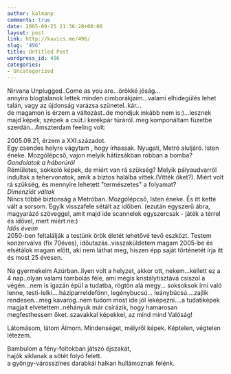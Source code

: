 ```yaml
---
author: kalmanp
comments: true
date: 2005-09-25 21:36:28+00:00
layout: post
link: http://kavics.me/496/
slug: '496'
title: Untitled Post
wordpress_id: 496
categories:
- Uncategorized
---
```


Nirvana Unplugged..Come as you are...örökké jóság...  
annyira blogtalanok lettek minden cimborákjaim...valami elhidegülés lehet talán, vagy az újdonság varázsa szünetel..kár...  
de magamon is érzem a változást..de mondjuk inkább nem is:)...lesznek majd képek, szépek a csüt.i kerékpár túráról..meg komponáltam füzetbe szerdán...Amszterdam feeling volt:




2005.09.21, érzem a XXI.századot.  
Egy csendes helyre vágytam , hogy írhassak. Nyugati, Metró aluljáró. Isten éneke. Mozgólépcső, vajon melyik hátizsákban robban a bomba?  
_Gondolatok a háborúról_  
Rémületes, sokkoló képek, de miért van rá szükség? Melyik pályaudvarról indultak a tehervonatok, amik a biztos halálba vittek.(Vitték őket?). Miért volt rá szükség, és mennyire lehetett "természetes" a folyamat?  
_Dimenziót váltok_  
Nincs többé biztonság a Metróban. Mozgólépcső, Isten éneke. És itt ketté vált a sorsom. Egyik visszafele sétált az időben. (ezután egyszerű ábra, magyarázó szöveggel, amit majd ide scannelek egyszercsak - játék a térrel és idővel, mert miért ne:)  
_Idős éveim_  
2050-ben feltalálják a testünk örök életét lehetővé tevő eszközt. Testem konzerválva (fix 70éves), időutazás..visszaküldetem magam 2005-be és elsétálok magam előtt, aki nem láthat meg, hiszen épp saját történetét írja itt és most 25 évesen.




Na gyermekeim Azúrban..ilyen volt a helyzet, akkor ott, nekem...kellett ez a 4 nap..olyan valami tombolás féle, ami mégis kristálytisztává csiszol a végén...nem is igazán épül a tudatba, rögtön alá megy... soksoksok írni való lenne, testi-lelki....háziparreIdefönn, legénybucsú... leánybúcsú....zajlik rendesen...meg kavarog..nem tudom most ide jól leképezni....a tudatiképek magjait elvetettem..néhányuk már csírázik, hogy hamarosan megfesthessem őket..szavakkal képekkel, az mind mind Valóság!




Látomásom, látom Álmom. Mindenséget, mélyről képek. Képtelen, végtelen létezem.




Bambulom a fény-foltokban játszó éjszakát,  
hajók siklanak a sötét folyó felett.   
a gyöngy-városszínes darabkái halkan hullámoznak felénk.
